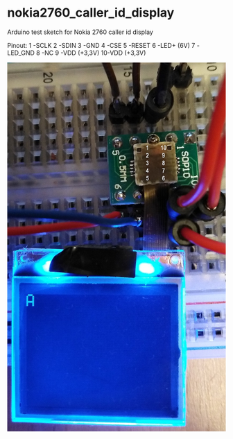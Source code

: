 # nokia2760_caller_id_display
 Arduino test sketch for Nokia 2760 caller id display

Pinout:
1 -SCLK
2 -SDIN
3 -GND
4 -CSE
5 -RESET
6 -LED+ (6V)
7 -LED_GND
8 -NC
9 -VDD (+3,3V)
10-VDD (+3,3V)

![fig1.jpg](fig1.jpg)
